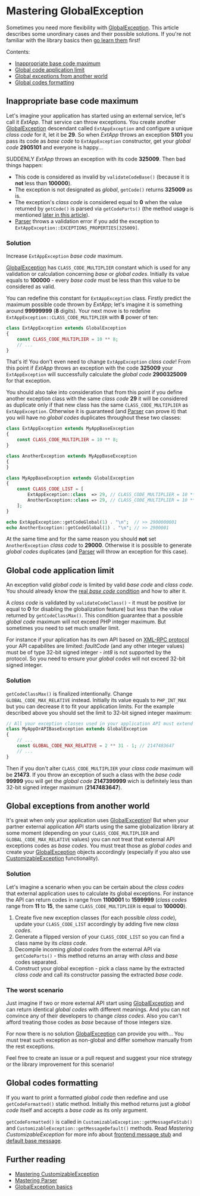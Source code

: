 # Mastering GlobalException

Sometimes you need more flexibility with [GlobalException](../dummies/global-exception.md). This article describes some
unordinary cases and their possible solutions. If you're not familiar with the library basics then
[go learn them](../dummies/about.md) first!

Contents:
- [Inappropriate base code maximum](#inappropriate-base-code-maximum)
- [Global code application limit](#global-code-application-limit)
- [Global exceptions from another world](#global-exceptions-from-another-world)
- [Global codes formatting](#global-codes-formatting)

## Inappropriate base code maximum

Let's imagine your application has started using an external service, let's call it _ExtApp_. That service can throw
exceptions. You create another [GlobalException](../dummies/global-exception.md) descendant called `ExtAppException`
and configure a unique _class code_ for it, let it be **29**. So when _ExtApp_ throws an exception **5101** you pass
its code as _base code_ to `ExtAppException` constructor, get your _global code_ **2905101** and everyone is happy...

SUDDENLY _ExtApp_ throws an exception with its code **325009**. Then bad things happen:
- This code is considered as invalid by `validateCodeBase()` (because it is **not** less than **100000**).
- The exception is not designated as _global_, `getCode()` returns **325009** as is.
- The exception's _class code_ is considered equal to **0** when the value returned by `getCode()` is parsed via
`getCodeParts()` (the method usage is mentioned [later in this article](#global-exceptions-from-another-world)).
- [Parser](../dummies/parser.md#validating-exceptions) throws a validation error if you add the exception to
`ExtAppException::EXCEPTIONS_PROPERTIES[325009]`.

### Solution

Increase `ExtAppException` _base code_ maximum.

[GlobalException](../dummies/global-exception.md#codes-validation) has `CLASS_CODE_MULTIPLIER` constant which is used
for any validation or calculation concerning _base_ or _global codes_. Initially its value equals to **100000** - every
_base code_ must be less than this value to be considered as valid.

You can redefine this constant for `ExtAppException` class. Firstly predict the maximum possible code thrown by
_ExtApp_; let's imagine it is something around **99999999** (**8** digits). Your next move is to redefine
`ExtAppException::CLASS_CODE_MULTIPLIER` with **8** power of ten:

```php
class ExtAppException extends GlobalException
{
    const CLASS_CODE_MULTIPLIER = 10 ** 8;
    // ...
}
```

That's it! You don't even need to change `ExtAppException` _class code_! From this point if _ExtApp_ throws an
exception with the code **325009** your `ExtAppException` will successfully calculate the _global code_ **2900325009**
for that exception.

You should also take into consideration that from this point if you define another exception class with the same _class
code_ **29** it will be considered as duplicate only if that new class has the same `CLASS_CODE_MULTIPLIER` as
`ExtAppException`. Otherwise it is guaranteed (and [Parser](../dummies/parser.md#validating-classes) can prove it)
that you will have no _global codes_ duplicates throughout these two classes:

```php
class ExtAppException extends MyAppBaseException
{
    const CLASS_CODE_MULTIPLIER = 10 ** 8;
}

class AnotherException extends MyAppBaseException
{
}

class MyAppBaseException extends GlobalException
{
    const CLASS_CODE_LIST = [
        ExtAppException::class  => 29, // CLASS_CODE_MULTIPLIER = 10 ** 8;
        AnotherException::class => 29, // CLASS_CODE_MULTIPLIER = 10 ** 5;
    ];
}

echo ExtAppException::getCodeGlobal(1) . "\n";  // >> 2900000001
echo AnotherException::getCodeGlobal(1) . "\n"; // >> 2900001
```

At the same time and for the same reason you should **not** set `AnotherException` _class code_ to **29000**.
Otherwise it is possible to generate _global codes_ duplicates (and [Parser](../dummies/parser.md#validating-classes)
will throw an exception for this case).

## Global code application limit

An exception valid _global code_ is limited by valid _base code_ and _class code_. You should already know the
[real _base code_ condition](#inappropriate-base-code-maximum) and how to alter it.

A _class code_ is validated by `validateCodeClass()` - it must be positive (or equal to **0** for disabling the
globalization feature) but less than the value returned by `getCodeClassMax()`. This condition guarantee that a
possible _global code_ maximum will not exceed PHP integer maximum. But sometimes you need to set much smaller limit.

For instance if your aplication has its own API based on [XML-RPC protocol](http://xmlrpc.scripting.com/spec.html)
your API capabilites are limited: _faultCode_ (and any other integer values) must be of type 32-bit signed integer -
_int8_ is not supported by the protocol. So you need to ensure your _global codes_ will not exceed 32-bit signed
integer.

### Solution

`getCodeClassMax()` is finalized intentionally. Change `GLOBAL_CODE_MAX_RELATIVE` instead. Initially its value equals
to `PHP_INT_MAX` but you can decrease it to fit your application limits. For the example described above you should
set the limit to 32-bit signed integer maximum:

```php
// All your exception classes used in your application API must extend this class:
class MyAppOrAPIBaseException extends GlobalException
{
    // ...
    const GLOBAL_CODE_MAX_RELATIVE = 2 ** 31 - 1; // 2147483647
    // ...
}
```

Then if you don't alter `CLASS_CODE_MULTIPLIER` your _class code_ maximum will be **21473**. If you throw an
exception of such a class with the _base code_ **99999** you will get the _global code_ **2147399999** wich is
definitely less than 32-bit signed integer maximum (**2147483647**).

## Global exceptions from another world

It's great when only your application uses [GlobalException](../dummies/global-exception.md)! But when your partner
external application API starts using the same globalization library at some moment (depending on your
`CLASS_CODE_MULTIPLIER` and `GLOBAL_CODE_MAX_RELATIVE` values) you can not treat that external API exceptions codes
as _base codes_. You must treat those as _global codes_ and create your
[GlobalException](../dummies/global-exception.md) objects accordingly (especially if you also use
[CustomizableException](../dummies/customizable-exception.md) functionality).

### Solution

Let's imagine a scenario when you can be certain about the _class codes_ that external application uses to calculate
its global exceptions. For instance the API can return codes in range from **1100001** to **1599999** (_class codes_
range from **11** to **15**, the same `CLASS_CODE_MULTIPLIER` is equal to **100000**).

1. Create five new exception classes (for each possible _class code_), update your `CLASS_CODE_LIST` accordingly by
adding five new _class codes_.
1. Generate a flipped version of your `CLASS_CODE_LIST` so you can find a class name by its _class code_.
1. Decompile incoming _global codes_ from the external API via `getCodeParts()` - this method returns an array with
_class_ and _base_ codes separated.
1. Construct your global exception - pick a class name by the extracted _class code_ and call its constructor passing
the extracted _base code_.

### The worst scenario

Just imagine if two or more external API start using [GlobalException](../dummies/global-exception.md) and can
return identical _global codes_ with different meanings. And you can not convince any of their developers to change
_class codes_. Also you can't afford treating those codes as _base_ because of those integers size.

For now there is no solution [GlobalException](../dummies/global-exception.md) can provide you with...  You must treat
such exception as non-global and differ somehow manually from the rest exceptions.

Feel free to create an issue or a pull request and suggest your nice strategy or the library improvement for this
scenario!

## Global codes formatting

If you want to print a formatted _global code_ then redefine and use `getCodeFormatted()` static method. Initially
this method returns just a _global code_ itself and accepts a _base code_ as its only argument.

`getCodeFormatted()` is called in `CustomizableException::getMessageFeStub()` and
`CustomizableException::getMessageDefault()` methods. Read _Mastering CustomizableException_ for more info about
[frontend message stub](customizable-exception.md#frontend-message-stub) and
[default base message](customizable-exception.md#default-base-message).

## Further reading

- [Mastering CustomizableException](customizable-exception.md)
- [Mastering Parser](parser.md)
- [GlobalException basics](../dummies/global-exception.md)
